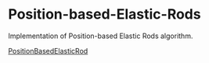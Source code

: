 # Position-based-Elastic-Rods
Implementation of Position-based Elastic Rods algorithm.

[PositionBasedElasticRod](http://www.nobuyuki-umetani.com/PositionBasedElasticRod/2014_sca_PositionBasedElasticRod.html)
